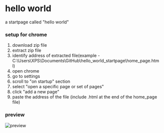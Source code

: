 # hello world
a startpage called "hello world"

### setup for chrome
1. download zip file
2. extract zip file
3. identify address of extracted file(example -  C:\Users\XPS\Documents\GitHub\hello_world_startpage\home_page.html)
4. open chrome
5. go to settings
6. scroll to "on startup" section
7. select "open a specific page or set of pages"
8. click "add a new page"
9. paste the address of the file (include .html at the end of the home_page file)

### preview
![preview](https://i.imgur.com/zt3XMCH.jpg)
